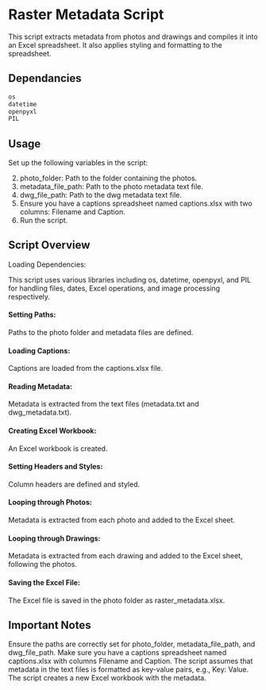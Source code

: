 # Raster Metadata Script
This script extracts metadata from photos and drawings and compiles it into an Excel spreadsheet. It also applies styling and formatting to the spreadsheet.

## Dependancies
```bash
os
datetime
openpyxl
PIL
```
## Usage
Set up the following variables in the script:

2. photo_folder: Path to the folder containing the photos.
3. metadata_file_path: Path to the photo metadata text file.
4. dwg_file_path: Path to the dwg metadata text file.
5. Ensure you have a captions spreadsheet named captions.xlsx with two columns: Filename and Caption.
6. Run the script.

## Script Overview
Loading Dependencies:

This script uses various libraries including os, datetime, openpyxl, and PIL for handling files, dates, Excel operations, and image processing respectively.<br>

#### Setting Paths:

Paths to the photo folder and metadata files are defined.

#### Loading Captions:

Captions are loaded from the captions.xlsx file.

#### Reading Metadata:

Metadata is extracted from the text files (metadata.txt and dwg_metadata.txt).
#### Creating Excel Workbook:

An Excel workbook is created.
#### Setting Headers and Styles:

Column headers are defined and styled.
#### Looping through Photos:

Metadata is extracted from each photo and added to the Excel sheet.
#### Looping through Drawings:

Metadata is extracted from each drawing and added to the Excel sheet, following the photos.
#### Saving the Excel File:

The Excel file is saved in the photo folder as raster_metadata.xlsx.

## Important Notes
Ensure the paths are correctly set for photo_folder, metadata_file_path, and dwg_file_path.
Make sure you have a captions spreadsheet named captions.xlsx with columns Filename and Caption.
The script assumes that metadata in the text files is formatted as key-value pairs, e.g., Key: Value.
The script creates a new Excel workbook with the metadata.

